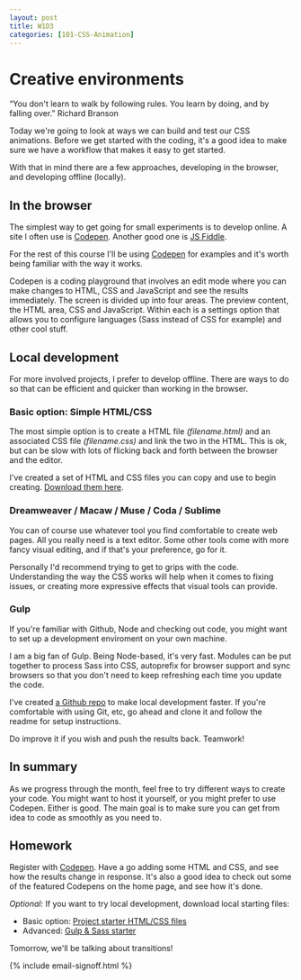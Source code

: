 ```yaml
---
layout: post
title: W1D3
categories: [101-CSS-Animation]
---
```


# Creative environments

<div class="quote callout">
  “You don't learn to walk by following rules. You learn by doing, and by falling over.” 
  <span>Richard Branson</span>
</div>

Today we're going to look at ways we can build and test our CSS animations. Before we get started with the coding, it's a good idea to make sure we have a workflow that makes it easy to get started.

With that in mind there are a few approaches, developing in the browser, and developing offline (locally).

## In the browser

The simplest way to get going for small experiments is to develop online. A site I often use is [Codepen](Codepen.io). Another good one is [JS Fiddle](http://jsfiddle.net/).

For the rest of this course I'll be using [Codepen](http://codepen.io) for examples and it's worth being familiar with the way it works.

Codepen is a coding playground that involves an edit mode where you can make changes to HTML, CSS and JavaScript and see the results immediately. The screen is divided up into four areas. The preview content, the HTML area, CSS and JavaScript. Within each is a settings option that allows you to configure languages (Sass instead of CSS for example) and other cool stuff.

## Local development

For more involved projects, I prefer to develop offline. There are ways to do so that can be efficient and quicker than working in the browser.

### Basic option: Simple HTML/CSS

The most simple option is to create a HTML file *(filename.html)* and an associated CSS file *(filename.css)* and link the two in the HTML. This is ok, but can be slow with lots of flicking back and forth between the browser and the editor.

I've created a set of HTML and CSS files you can copy and use to begin creating. [Download them here](https://github.com/cssanimation/starter/archive/master.zip).

### Dreamweaver / Macaw / Muse / Coda / Sublime

You can of course use whatever tool you find comfortable to create web pages. All you really need is a text editor. Some other tools come with more fancy visual editing, and if that's your preference, go for it.

Personally I'd recommend trying to get to grips with the code. Understanding the way the CSS works will help when it comes to fixing issues, or creating more expressive effects that visual tools can provide.

### Gulp

If you're familiar with Github, Node and checking out code, you might want to set up a development enviroment on your own machine.

I am a big fan of Gulp. Being Node-based, it's very fast. Modules can be put together to process Sass into CSS, autoprefix for browser support and sync browsers so that you don't need to keep refreshing each time you update the code.

I've created [a Github repo](https://github.com/cssanimation/gulp-sass-starter) to make local development faster. If you're comfortable with using Git, etc, go ahead and clone it and follow the readme for setup instructions.

Do improve it if you wish and push the results back. Teamwork!

## In summary

As we progress through the month, feel free to try different ways to create your code. You might want to host it yourself, or you might prefer to use Codepen. Either is good. The main goal is to make sure you can get from idea to code as smoothly as you need to.

<div class="callout">

  <h2>Homework</h2>

  <p>Register with <a href="http://codepen.io">Codepen</a>. Have a go adding some HTML and CSS, and see how the results change in response. It's also a good idea to check out some of the featured Codepens on the home page, and see how it's done.</p>

  <p><em>Optional:</em> If you want to try local development, download local starting files:</p>

  <ul>
    <li>Basic option: <a href="https://github.com/cssanimation/starter/archive/master.zip">Project starter HTML/CSS files</a></li>
    <li>Advanced: <a href="https://github.com/cssanimation/gulp-sass-starter">Gulp &amp; Sass starter</a></li>
  </ul>

</div>


Tomorrow, we'll be talking about transitions!

{% include email-signoff.html %}
